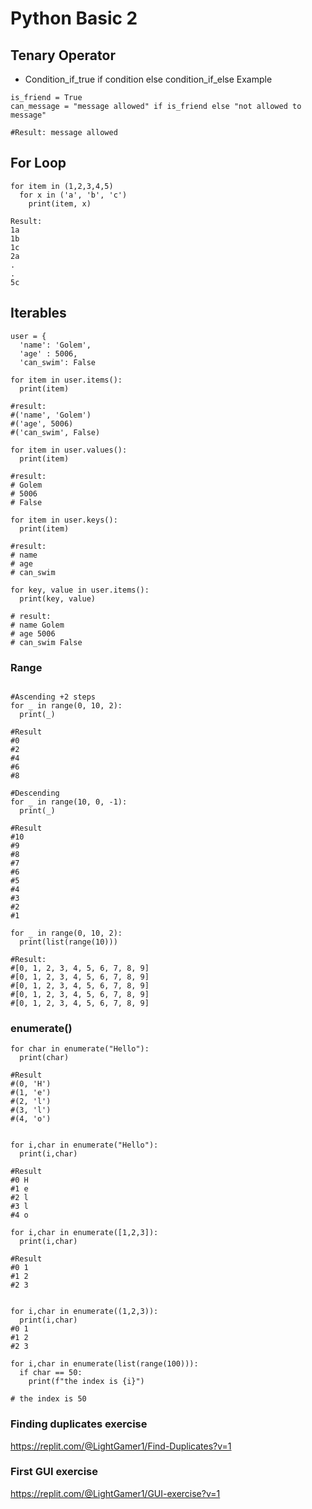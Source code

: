 # Python Basic 2

## Tenary Operator

- Condition_if_true if condition else condition_if_else
Example
```
is_friend = True
can_message = "message allowed" if is_friend else "not allowed to message"

#Result: message allowed
```
## For Loop
```
for item in (1,2,3,4,5)
  for x in ('a', 'b', 'c')
    print(item, x)
    
Result:
1a
1b
1c
2a
.
.
5c
```
## Iterables
```
user = {
  'name': 'Golem',
  'age' : 5006,
  'can_swim': False
  
for item in user.items():
  print(item)
  
#result: 
#('name', 'Golem')
#('age', 5006)
#('can_swim', False)

for item in user.values():
  print(item)

#result:
# Golem
# 5006
# False

for item in user.keys():
  print(item)
  
#result:
# name
# age
# can_swim

for key, value in user.items():
  print(key, value)

# result:
# name Golem
# age 5006
# can_swim False

```

### Range
```

#Ascending +2 steps
for _ in range(0, 10, 2):
  print(_)

#Result
#0
#2
#4
#6
#8

#Descending
for _ in range(10, 0, -1):
  print(_)
  
#Result
#10
#9
#8
#7
#6
#5
#4
#3
#2
#1

for _ in range(0, 10, 2):
  print(list(range(10)))

#Result:
#[0, 1, 2, 3, 4, 5, 6, 7, 8, 9]
#[0, 1, 2, 3, 4, 5, 6, 7, 8, 9]
#[0, 1, 2, 3, 4, 5, 6, 7, 8, 9]
#[0, 1, 2, 3, 4, 5, 6, 7, 8, 9]
#[0, 1, 2, 3, 4, 5, 6, 7, 8, 9]

```

### enumerate()
```
for char in enumerate("Hello"):
  print(char)
  
#Result
#(0, 'H')
#(1, 'e')
#(2, 'l')
#(3, 'l')
#(4, 'o')


for i,char in enumerate("Hello"):
  print(i,char)
  
#Result
#0 H
#1 e
#2 l
#3 l
#4 o

for i,char in enumerate([1,2,3]):
  print(i,char)
  
#Result
#0 1
#1 2
#2 3


for i,char in enumerate((1,2,3)):
  print(i,char)
#0 1
#1 2
#2 3

for i,char in enumerate(list(range(100))):
  if char == 50:
    print(f"the index is {i}")

# the index is 50
```
### Finding duplicates exercise
https://replit.com/@LightGamer1/Find-Duplicates?v=1

### First GUI exercise
https://replit.com/@LightGamer1/GUI-exercise?v=1


